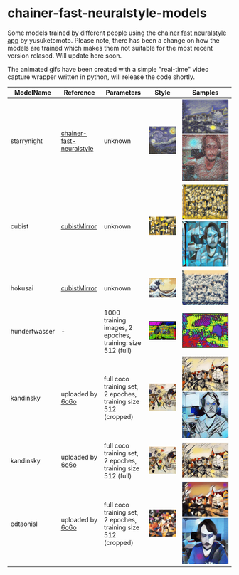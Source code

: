 # chainer-fast-neuralstyle-models

Some models trained by different people using the [chainer fast neuralstyle app](https://github.com/yusuketomoto/chainer-fast-neuralstyle) by yusuketomoto.
Please note, there has been a change on how the models are trained which makes them not suitable for the most recent version relased. Will update here soon.

The animated gifs have been created with a simple "real-time" video capture wrapper written in python, will release the code shortly.

ModelName | Reference | Parameters | Style | Samples
--- | --- | --- | --- | ---
starrynight | [chainer-fast-neuralstyle](https://github.com/yusuketomoto/chainer-fast-neuralstyle) | unknown |![starrynight](images/starrynight-style.jpg) | ![starrynight](images/starrynight.jpg) ![starry](images/starrynight.gif?raw=true)
cubist | [cubistMirror](https://github.com/genekogan/CubistMirror/) | unknown |![cubist](images/cubist-style.jpg?raw=true) |<img src="images/cubist.jpg?raw=true" alt="alt text" width="1500"> ![cubist](images/cubist.gif?raw=true)
hokusai | [cubistMirror](https://github.com/genekogan/CubistMirror/) | unknown | ![hokusai](images/hokusai-style.jpg?raw=true)| ![](images/hokusai.jpg?raw=true)
hundertwasser | - | 1000 training images, 2 epoches, training: size 512 (full) | ![hokusai](images/hundertwasser-style.jpg?raw=true)| ![](images/hundertwasser.jpg?raw=true)
kandinsky | uploaded by [6o6o](https://github.com/6o6o) | full coco training set, 2 epoches, training size 512 (cropped) | ![hokusai](images/kandinsky.jpg?raw=true)| ![kandinski](images/kandinsky_e2_crop512.jpg?raw=true) ![kandinskigif](images/kandinsky_crop.gif?raw=true)
kandinsky | uploaded by [6o6o](https://github.com/6o6o) | full coco training set, 2 epoches, training size 512 (full) | ![hokusai](images/kandinsky.jpg?raw=true)| ![kandinski](images/kandinsky_e2_full512.jpg?raw=true)
edtaonisl | uploaded by [6o6o](https://github.com/6o6o) | full coco training set, 2 epoches, training size 512 (cropped) | ![edtaonisl](images/edtaonisl.jpg)| ![edtaonisl](images/edtaonisl_e2_crop512.jpg) ![edtaonisl](images/edtaonisl.gif?raw=true)
